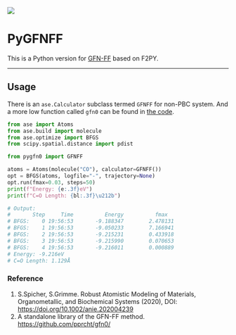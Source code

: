 ![](abstract.png)

# PyGFNFF

This is a Python version for [GFN-FF](https://github.com/pprcht/gfn0) based on F2PY.

---

## Usage

There is an `ase.Calculator` subclass termed `GFNFF` for non-PBC system. And a more low function called `gfn0` can be found in [the code](https://github.com/LiuGaoyong/PyGFNFF/blob/main/pygfn0/_pygfn0.py).

```python
from ase import Atoms
from ase.build import molecule
from ase.optimize import BFGS
from scipy.spatial.distance import pdist

from pygfn0 import GFNFF

atoms = Atoms(molecule("CO"), calculator=GFNFF())
opt = BFGS(atoms, logfile="-", trajectory=None)
opt.run(fmax=0.03, steps=50)
print(f"Energy: {e:.3f}eV")
print(f"C=O Length: {bl:.3f}\u212b")

# Output:
#       Step     Time          Energy          fmax
# BFGS:    0 19:56:53       -9.188347        2.478131
# BFGS:    1 19:56:53       -9.050233        7.166941
# BFGS:    2 19:56:53       -9.215231        0.433918
# BFGS:    3 19:56:53       -9.215990        0.070653
# BFGS:    4 19:56:53       -9.216011        0.000889
# Energy: -9.216eV
# C=O Length: 1.129Å
```



### Reference

1. S.Spicher, S.Grimme. Robust Atomistic Modeling of Materials, Organometallic, and Biochemical Systems (2020), DOI: https://doi.org/10.1002/anie.202004239
2. A standalone library of the GFN-FF method. https://github.com/pprcht/gfn0/
